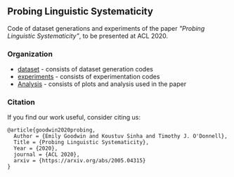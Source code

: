 ## Probing Linguistic Systematicity

Code of dataset generations and experiments of the paper _"Probing Linguistic Systematicity"_, to be presented at ACL 2020.

### Organization

- [dataset](dataset) - consists of dataset generation codes
- [experiments](experiments) - consists of experimentation codes
- [Analysis](Analysis) - consists of plots and analysis used in the paper

### Citation

If you find our work useful, consider citing us:

```
@article{goodwin2020probing,
  Author = {Emily Goodwin and Koustuv Sinha and Timothy J. O'Donnell},
  Title = {Probing Linguistic Systematicity},
  Year = {2020},
  journal = {ACL 2020},
  arxiv = {https://arxiv.org/abs/2005.04315}
}
```
